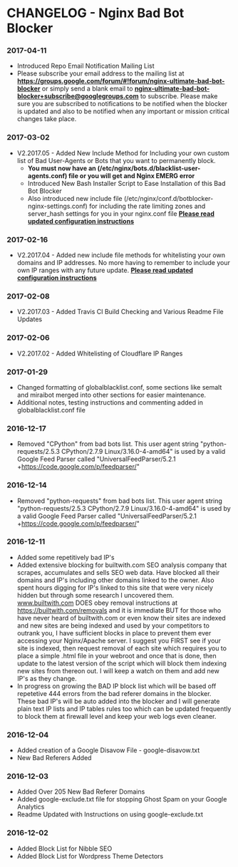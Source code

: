 # CHANGELOG - Nginx Bad Bot Blocker

### 2017-04-11
- Introduced Repo Email Notification Mailing List
- Please subscribe your email address to the mailing list at **https://groups.google.com/forum/#!forum/nginx-ultimate-bad-bot-blocker**
or simply send a blank email to **nginx-ultimate-bad-bot-blocker+subscribe@googlegroups.com** to subscribe.
Please make sure you are subscribed to notifications to be notified when the blocker is updated and also to be notified when any important or mission critical changes take place.

### 2017-03-02
- V2.2017.05 - Added New Include Method for Including your own custom list of Bad User-Agents
  or Bots that you want to permanently block.
  - **You must now have an (/etc/nginx/bots.d/blacklist-user-agents.conf) file or you will get and Nginx EMERG error**
  - Introduced New Bash Installer Script to Ease Installation of this Bad Bot Blocker
  - Also introduced new include file (/etc/nginx/conf.d/botblocker-nginx-settings.conf) for including the rate limiting zones and server_hash settings for you in your nginx.conf file
  **[Please read updated configuration instructions](https://github.com/mitchellkrogza/nginx-ultimate-bad-bot-blocker/blob/master/CONFIGURATION.md)**

### 2017-02-16
- V2.2017.04 - Added new include file methods for whitelisting your own domains and IP addresses.
  No more having to remember to include your own IP ranges with any future update.
  **[Please read updated configuration instructions](https://github.com/mitchellkrogza/nginx-ultimate-bad-bot-blocker/blob/master/CONFIGURATION.md)**

### 2017-02-08
- V2.2017.03 - Added Travis CI Build Checking and Various Readme File Updates

### 2017-02-06
- V2.2017.02 - Added Whitelisting of Cloudflare IP Ranges

### 2017-01-29
- Changed formatting of globalblacklist.conf, some sections like semalt and miraibot merged into other sections for easier maintenance.
- Additional notes, testing instructions and commenting added in globalblacklist.conf file

### 2016-12-17
- Removed "CPython" from bad bots list. This user agent string "python-requests/2.5.3 CPython/2.7.9 Linux/3.16.0-4-amd64" is used by a valid Google Feed Parser called "UniversalFeedParser/5.2.1 +https://code.google.com/p/feedparser/"

### 2016-12-14
- Removed "python-requests" from bad bots list. This user agent string "python-requests/2.5.3 CPython/2.7.9 Linux/3.16.0-4-amd64" is used by a valid Google Feed Parser called "UniversalFeedParser/5.2.1 +https://code.google.com/p/feedparser/"

### 2016-12-11
- Added some repetitively bad IP's
- Added extensive blocking for builtwith.com SEO analysis company that scrapes, accumulates and sells SEO web data. Have blocked all their domains and IP's including other domains linked to the owner. Also spent hours digging for IP's linked to this site that were very nicely hidden but through some research I uncovered them. www.builtwith.com DOES obey removal instructions at https://builtwith.com/removals and it is immediate BUT for those who have never heard of builtwith.com or even know their sites are indexed and new sites are being indexed and used by your competitors to outrank you, I have sufficient blocks in place to prevent them ever accessing your Nginx/Apache server. I suggest you FIRST see if your site is indexed, then request removal of each site which requires you to place a simple .html file in your webroot and once that is done, then update to the latest version of the script which will block them indexing new sites from thereon out. I will keep a watch on them and add new IP's as they change.
- In progress on growing the BAD IP block list which will be based off repetetive 444 errors from the bad referer domains in the blocker. These bad IP's will be auto added into the blocker and I will generate plain text IP lists and IP tables rules too which can be updated frequently to block them at firewall level and keep your web logs even cleaner.

### 2016-12-04
- Added creation of a Google Disavow File - google-disavow.txt
- New Bad Referers Added

### 2016-12-03
- Added Over 205 New Bad Referer Domains
- Added google-exclude.txt file for stopping Ghost Spam on your Google Analytics
- Readme Updated with Instructions on using google-exclude.txt

### 2016-12-02 	
- Added Block List for Nibble SEO
- Added Block List for Wordpress Theme Detectors
